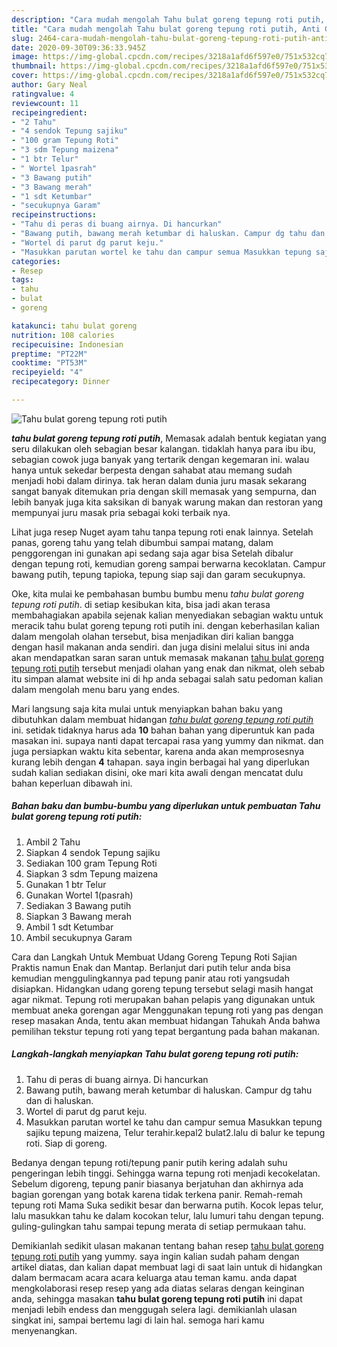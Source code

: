 ```yaml
---
description: "Cara mudah mengolah Tahu bulat goreng tepung roti putih, Anti Gagal"
title: "Cara mudah mengolah Tahu bulat goreng tepung roti putih, Anti Gagal"
slug: 2464-cara-mudah-mengolah-tahu-bulat-goreng-tepung-roti-putih-anti-gagal
date: 2020-09-30T09:36:33.945Z
image: https://img-global.cpcdn.com/recipes/3218a1afd6f597e0/751x532cq70/tahu-bulat-goreng-tepung-roti-putih-foto-resep-utama.jpg
thumbnail: https://img-global.cpcdn.com/recipes/3218a1afd6f597e0/751x532cq70/tahu-bulat-goreng-tepung-roti-putih-foto-resep-utama.jpg
cover: https://img-global.cpcdn.com/recipes/3218a1afd6f597e0/751x532cq70/tahu-bulat-goreng-tepung-roti-putih-foto-resep-utama.jpg
author: Gary Neal
ratingvalue: 4
reviewcount: 11
recipeingredient:
- "2 Tahu"
- "4 sendok Tepung sajiku"
- "100 gram Tepung Roti"
- "3 sdm Tepung maizena"
- "1 btr Telur"
- " Wortel 1pasrah"
- "3 Bawang putih"
- "3 Bawang merah"
- "1 sdt Ketumbar"
- "secukupnya Garam"
recipeinstructions:
- "Tahu di peras di buang airnya. Di hancurkan"
- "Bawang putih, bawang merah ketumbar di haluskan. Campur dg tahu dan di haluskan."
- "Wortel di parut dg parut keju."
- "Masukkan parutan wortel ke tahu dan campur semua Masukkan tepung sajiku tepung maizena, Telur terahir.kepal2 bulat2.lalu di balur ke tepung roti. Siap di goreng."
categories:
- Resep
tags:
- tahu
- bulat
- goreng

katakunci: tahu bulat goreng 
nutrition: 108 calories
recipecuisine: Indonesian
preptime: "PT22M"
cooktime: "PT53M"
recipeyield: "4"
recipecategory: Dinner

---
```



![Tahu bulat goreng tepung roti putih](https://img-global.cpcdn.com/recipes/3218a1afd6f597e0/751x532cq70/tahu-bulat-goreng-tepung-roti-putih-foto-resep-utama.jpg)

<b><i>tahu bulat goreng tepung roti putih</i></b>, Memasak adalah bentuk kegiatan yang seru dilakukan oleh sebagian besar kalangan. tidaklah hanya para ibu ibu, sebagian cowok juga banyak yang tertarik dengan kegemaran ini. walau hanya untuk sekedar berpesta dengan sahabat atau memang sudah menjadi hobi dalam dirinya. tak heran dalam dunia juru masak sekarang sangat banyak ditemukan pria dengan skill memasak yang sempurna, dan lebih banyak juga kita saksikan di banyak warung makan dan restoran yang mempunyai juru masak pria sebagai koki terbaik nya.

Lihat juga resep Nuget ayam tahu tanpa tepung roti enak lainnya. Setelah panas, goreng tahu yang telah dibumbui sampai matang, dalam penggorengan ini gunakan api sedang saja agar bisa Setelah dibalur dengan tepung roti, kemudian goreng sampai berwarna kecoklatan. Campur bawang putih, tepung tapioka, tepung siap saji dan garam secukupnya.

Oke, kita mulai ke pembahasan bumbu bumbu menu <i>tahu bulat goreng tepung roti putih</i>. di setiap kesibukan kita, bisa jadi akan terasa membahagiakan apabila sejenak kalian menyediakan sebagian waktu untuk meracik tahu bulat goreng tepung roti putih ini. dengan keberhasilan kalian dalam mengolah olahan tersebut, bisa menjadikan diri kalian bangga dengan hasil makanan anda sendiri. dan juga disini melalui situs ini anda akan mendapatkan saran saran untuk memasak makanan <u>tahu bulat goreng tepung roti putih</u> tersebut menjadi olahan yang enak dan nikmat, oleh sebab itu simpan alamat website ini di hp anda sebagai salah satu pedoman kalian dalam mengolah menu baru yang endes.


Mari langsung saja kita mulai untuk menyiapkan bahan baku yang dibutuhkan dalam membuat hidangan <u><i>tahu bulat goreng tepung roti putih</i></u> ini. setidak tidaknya harus ada <b>10</b> bahan bahan yang diperuntuk kan pada masakan ini. supaya nanti dapat tercapai rasa yang yummy dan nikmat. dan juga persiapkan waktu kita sebentar, karena anda akan memprosesnya kurang lebih dengan <b>4</b> tahapan. saya ingin berbagai hal yang diperlukan sudah kalian sediakan disini, oke mari kita awali dengan mencatat dulu bahan keperluan dibawah ini.

<!--inarticleads1-->

##### Bahan baku dan bumbu-bumbu yang diperlukan untuk pembuatan Tahu bulat goreng tepung roti putih:

1. Ambil 2 Tahu
1. Siapkan 4 sendok Tepung sajiku
1. Sediakan 100 gram Tepung Roti
1. Siapkan 3 sdm Tepung maizena
1. Gunakan 1 btr Telur
1. Gunakan  Wortel 1(pasrah)
1. Sediakan 3 Bawang putih
1. Siapkan 3 Bawang merah
1. Ambil 1 sdt Ketumbar
1. Ambil secukupnya Garam


Cara dan Langkah Untuk Membuat Udang Goreng Tepung Roti Sajian Praktis namun Enak dan Mantap. Berlanjut dari putih telur anda bisa kemudian menggulingkannya pad tepung panir atau roti yangsudah disiapkan. Hidangkan udang goreng tepung tersebut selagi masih hangat agar nikmat. Tepung roti merupakan bahan pelapis yang digunakan untuk membuat aneka gorengan agar Menggunakan tepung roti yang pas dengan resep masakan Anda, tentu akan membuat hidangan Tahukah Anda bahwa pemilihan tekstur tepung roti yang tepat bergantung pada bahan makanan. 

<!--inarticleads2-->

##### Langkah-langkah menyiapkan Tahu bulat goreng tepung roti putih:

1. Tahu di peras di buang airnya. Di hancurkan
1. Bawang putih, bawang merah ketumbar di haluskan. Campur dg tahu dan di haluskan.
1. Wortel di parut dg parut keju.
1. Masukkan parutan wortel ke tahu dan campur semua Masukkan tepung sajiku tepung maizena, Telur terahir.kepal2 bulat2.lalu di balur ke tepung roti. Siap di goreng.


Bedanya dengan tepung roti/tepung panir putih kering adalah suhu pengeringan lebih tinggi. Sehingga warna tepung roti menjadi kecokelatan. Sebelum digoreng, tepung panir biasanya berjatuhan dan akhirnya ada bagian gorengan yang botak karena tidak terkena panir. Remah-remah tepung roti Mama Suka sedikit besar dan berwarna putih. Kocok lepas telur, lalu masukkan tahu ke dalam kocokan telur, lalu lumuri tahu dengan tepung. guling-gulingkan tahu sampai tepung merata di setiap permukaan tahu. 

Demikianlah sedikit ulasan makanan tentang bahan resep <u>tahu bulat goreng tepung roti putih</u> yang yummy. saya ingin kalian sudah paham dengan artikel diatas, dan kalian dapat membuat lagi di saat lain untuk di hidangkan dalam bermacam acara acara keluarga atau teman kamu. anda dapat mengkolaborasi resep resep yang ada diatas selaras dengan keinginan anda, sehingga masakan <b>tahu bulat goreng tepung roti putih</b> ini dapat menjadi lebih endess dan menggugah selera lagi. demikianlah ulasan singkat ini, sampai bertemu lagi di lain hal. semoga hari kamu menyenangkan.
